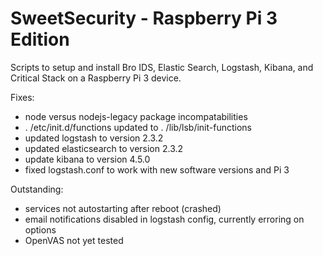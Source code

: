 # SweetSecurity - Raspberry Pi 3 Edition

Scripts to setup and install Bro IDS, Elastic Search, Logstash, Kibana, and Critical Stack on a Raspberry Pi 3 device.

Fixes:
  * node versus nodejs-legacy package incompatabilities
  * . /etc/init.d/functions updated to . /lib/lsb/init-functions
  * updated logstash to version 2.3.2
  * updated elasticsearch to version 2.3.2
  * update kibana to version 4.5.0
  * fixed logstash.conf to work with new software versions and Pi 3

Outstanding:
  * services not autostarting after reboot (crashed)
  * email notifications disabled in logstash config, currently erroring on options
  * OpenVAS not yet tested

